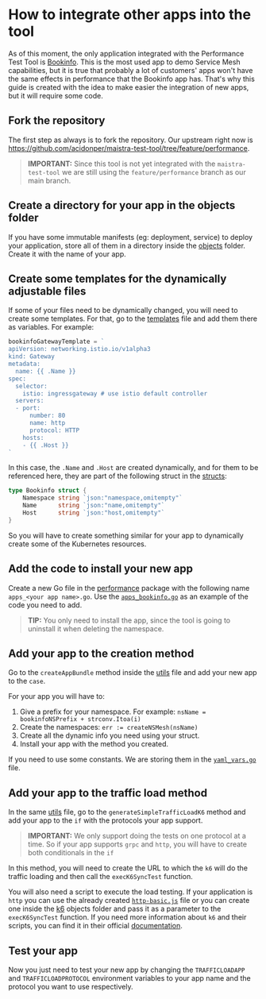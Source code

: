# How to integrate other apps into the tool

As of this moment, the only application integrated with the Performance Test Tool is [Bookinfo](https://github.com/Maistra/istio/tree/maistra-2.4/samples/bookinfo). This is the most used app to demo Service Mesh capabilities, but it is true that probably a lot of customers' apps won't have the same effects in performance that the Bookinfo app has. That's why this guide is created with the idea to make easier the integration of new apps, but it will require some code.

## Fork the repository

The first step as always is to fork the repository. Our upstream right now is https://github.com/acidonper/maistra-test-tool/tree/feature/performance.

> **IMPORTANT:** Since this tool is not yet integrated with the `maistra-test-tool` we are still using the `feature/performance` branch as our main branch.

## Create a directory for your app in the objects folder

If you have some immutable manifests (eg: deployment, service) to deploy your application, store all of them in a directory inside the [objects](../../objects/) folder. Create it with the name of your app.

## Create some templates for the dynamically adjustable files

If some of your files need to be dynamically changed, you will need to create some templates. For that, go to the [templates](../../pkg/performance/yaml_tmpl.go) file and add them there as variables. For example:

```go
bookinfoGatewayTemplate = `
apiVersion: networking.istio.io/v1alpha3
kind: Gateway
metadata:
  name: {{ .Name }}
spec:
  selector:
    istio: ingressgateway # use istio default controller
  servers:
  - port:
      number: 80
      name: http
      protocol: HTTP
    hosts:
    - {{ .Host }}
`
```

In this case, the `.Name` and `.Host` are created dynamically, and for them to be referenced here, they are part of the following struct in the [structs](../../pkg/performance/yaml_structs.go):

```go
type Bookinfo struct {
    Namespace string `json:"namespace,omitempty"`
    Name      string `json:"name,omitempty"`
    Host      string `json:"host,omitempty"`
}
```

So you will have to create something similar for your app to dynamically create some of the Kubernetes resources.

## Add the code to install your new app

Create a new Go file in the [performance](../../pkg/performance/) package with the following name `apps_<your app name>.go`. Use the [`apps_bookinfo.go`](../../pkg/performance/apps_bookinfo.go) as an example of the code you need to add. 

> **TIP:** You only need to install the app, since the tool is going to uninstall it when deleting the namespace.

## Add your app to the creation method

Go to the `createAppBundle` method inside the [utils](../../pkg/performance/utils.go) file and add your new app to the `case`. 

For your app you will have to:

1. Give a prefix for your namespace. For example: `nsName = bookinfoNSPrefix + strconv.Itoa(i)`
2. Create the namespaces: `err := createNSMesh(nsName)`
3. Create all the dynamic info you need using your struct.
4. Install your app with the method you created.

If you need to use some constants. We are storing them in the [`yaml_vars.go`](../../pkg/performance/yaml_vars.go) file.

## Add your app to the traffic load method

In the same [utils](../../pkg/performance/utils.go) file, go to the `generateSimpleTrafficLoadK6` method and add your app to the `if` with the protocols your app support. 

> **IMPORTANT:** We only support doing the tests on one protocol at a time. So if your app supports `grpc` and `http`, you will have to create both conditionals in the `if`

In this method, you will need to create the URL to which the `k6` will do the traffic loading and then call the `execK6SyncTest` function. 

You will also need a script to execute the load testing. If your application is `http` you can use the already created [`http-basic.js`](../../objects/k6/http-basic.js) file or you can create one inside the [k6](../../objects/k6/) objects folder and pass it as a parameter to the `execK6SyncTest` function. If you need more information about `k6` and their scripts, you can find it in their official [documentation](https://k6.io/docs/).

## Test your app

Now you just need to test your new app by changing the `TRAFFICLOADAPP` and `TRAFFICLOADPROTOCOL` environment variables to your app name and the protocol you want to use respectively.